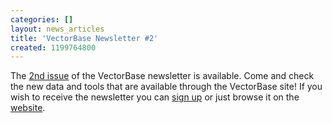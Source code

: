 ```yaml
---
categories: []
layout: news_articles
title: 'VectorBase Newsletter #2'
created: 1199764800
---
```

The <a href="/newsletters/issue-2">2nd issue</a> of the VectorBase newsletter is available. Come and check the new data and tools that are available through the VectorBase site!
If you wish to receive the newsletter you can <a href=http://mail.vectorbase.org:/mailman/listinfo/newsletter>sign up</a> or just browse it on the <a href="/newsletters">website</a>.

